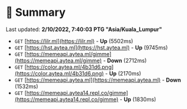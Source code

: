 # 📖 Summary
Last updated: **2/10/2022, 7:40:03 PTG "Asia/Kuala_Lumpur"**

- `GET` [https://lilr.ml](https://lilr.ml) - **Up** (5502ms)
- `GET` [https://hst.aytea.ml](https://hst.aytea.ml) - **Up** (9745ms)
- `GET` [https://memeapi.aytea.ml/gimme](https://memeapi.aytea.ml/gimme) - **Down** (2712ms)
- `GET` [https://color.aytea.ml/4b31d6.png](https://color.aytea.ml/4b31d6.png) - **Up** (2170ms)
- `GET` [https://memeapi.aytea.ml](https://memeapi.aytea.ml) - **Down** (1532ms)
- `GET` [https://memeapi.aytea14.repl.co/gimme](https://memeapi.aytea14.repl.co/gimme) - **Up** (1830ms)
